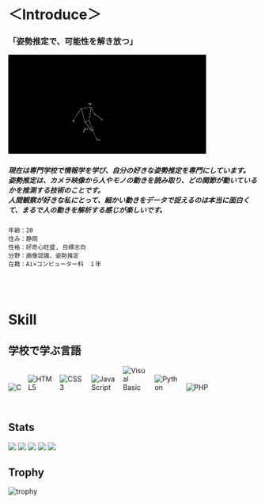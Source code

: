 


<h1>＜Introduce＞</h1>
<h3>「姿勢推定で、可能性を解き放つ」<br></h3>
<img src="soccer.sukeruton.gif">
<h5>現在は専門学校で情報学を学び、自分の好きな姿勢推定を専門にしています。<br>
姿勢推定は、カメラ映像から人やモノの動きを読み取り、どの関節が動いているかを推測する技術のことです。<br>
人間観察が好きな私にとって、細かい動きをデータで捉えるのは本当に面白くて、まるで人の動きを解析する感じが楽しいです。

</h5>





```bash
年齢：20
住み：静岡
性格：好奇心旺盛, 目標志向
分野：画像認識、姿勢推定
在籍：Ai×コンピューター科　１年
```


<br>




<br>
<h1>Skill</h1>
<h2>学校で学ぶ言語</h2>
<p align="left">
  <img src="https://simpleskill.icons.workers.dev/svg?i=c" alt="C" style="max-width:50px;height:auto;margin-right:10px;">
  <img src="https://simpleskill.icons.workers.dev/svg?i=html5" alt="HTML5" style="max-width:50px;height:auto;margin-right:10px;">
  <img src="https://simpleskill.icons.workers.dev/svg?i=css3" alt="CSS3" style="max-width:50px;height:auto;margin-right:10px;">
  <img src="https://simpleskill.icons.workers.dev/svg?i=javascript" alt="JavaScript" style="max-width:50px;height:auto;margin-right:10px;">
  <img src="https://simpleskill.icons.workers.dev/svg?i=visualbasic" alt="Visual Basic" style="max-width:50px;height:auto;margin-right:10px;">
  <img src="https://simpleskill.icons.workers.dev/svg?i=python" alt="Python" style="max-width:50px;height:auto;margin-right:10px;">
  <img src="https://simpleskill.icons.workers.dev/svg?i=php" alt="PHP" style="max-width:50px;height:auto;">
</p>
<br>



## Stats
![](http://github-profile-summary-cards.vercel.app/api/cards/profile-details?username=noz-matic0&theme=gruvbox)
![](http://github-profile-summary-cards.vercel.app/api/cards/repos-per-language?username=noz-matic0&theme=gruvbox)
![](http://github-profile-summary-cards.vercel.app/api/cards/most-commit-language?username=noz-matic0&theme=gruvbox)
![](http://github-profile-summary-cards.vercel.app/api/cards/stats?username=noz-matic0&theme=gruvbox)
![](http://github-profile-summary-cards.vercel.app/api/cards/productive-time?username=noz-matic0&theme=gruvbox&utcOffset=9)

## Trophy
![trophy](https://github-profile-trophy.vercel.app/?username=noz-matic0&theme=gruvbox)
